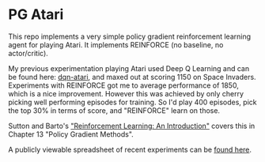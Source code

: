 # PG Atari

This repo implements a very simple policy gradient reinforcement learning agent for playing Atari.  It implements REINFORCE (no baseline, no actor/critic).

My previous experimentation playing Atari used Deep Q Learning and can be found here: [dqn-atari](https://github.com/gtoubassi/dqn-atari), and maxed out at scoring 1150 on Space Invaders.  Experiments with REINFORCE got me to average performance of 1850, which is a nice improvement.  However this was achieved by only cherry picking well performing episodes for training.  So I'd play 400 episodes, pick the top 30% in terms of score, and "REINFORCE" learn on those.

Sutton and Barto's ["Reinforcement Learning: An Introduction"](http://incompleteideas.net/book/bookdraft2017nov5.pdf) covers this in Chapter 13 "Policy Gradient Methods".

A publicly viewable spreadsheet of recent experiments can be [found here](https://docs.google.com/spreadsheets/d/18V_EJ3mrgAwHSs7pakgrMJiUPZ5HntzZX32SHgIDxLA/edit?usp=sharing).
